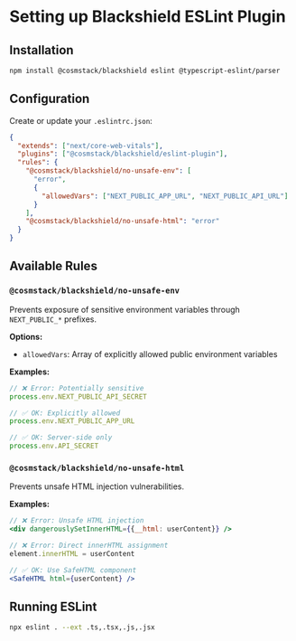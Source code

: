 # Setting up Blackshield ESLint Plugin

## Installation

```bash
npm install @cosmstack/blackshield eslint @typescript-eslint/parser
```

## Configuration

Create or update your `.eslintrc.json`:

```json
{
  "extends": ["next/core-web-vitals"],
  "plugins": ["@cosmstack/blackshield/eslint-plugin"],
  "rules": {
    "@cosmstack/blackshield/no-unsafe-env": [
      "error",
      {
        "allowedVars": ["NEXT_PUBLIC_APP_URL", "NEXT_PUBLIC_API_URL"]
      }
    ],
    "@cosmstack/blackshield/no-unsafe-html": "error"
  }
}
```

## Available Rules

### `@cosmstack/blackshield/no-unsafe-env`

Prevents exposure of sensitive environment variables through `NEXT_PUBLIC_*` prefixes.

**Options:**
- `allowedVars`: Array of explicitly allowed public environment variables

**Examples:**

```javascript
// ❌ Error: Potentially sensitive
process.env.NEXT_PUBLIC_API_SECRET

// ✅ OK: Explicitly allowed
process.env.NEXT_PUBLIC_APP_URL

// ✅ OK: Server-side only
process.env.API_SECRET
```

### `@cosmstack/blackshield/no-unsafe-html`

Prevents unsafe HTML injection vulnerabilities.

**Examples:**

```jsx
// ❌ Error: Unsafe HTML injection
<div dangerouslySetInnerHTML={{__html: userContent}} />

// ❌ Error: Direct innerHTML assignment
element.innerHTML = userContent

// ✅ OK: Use SafeHTML component
<SafeHTML html={userContent} />
```

## Running ESLint

```bash
npx eslint . --ext .ts,.tsx,.js,.jsx
``` 